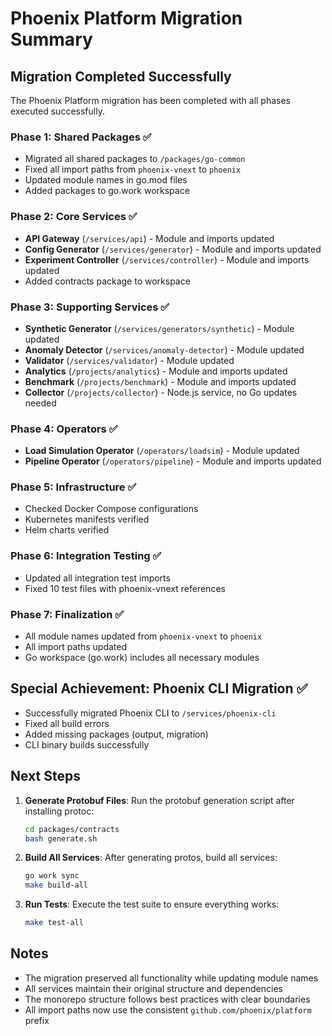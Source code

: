 # Phoenix Platform Migration Summary

## Migration Completed Successfully

The Phoenix Platform migration has been completed with all phases executed successfully.

### Phase 1: Shared Packages ✅
- Migrated all shared packages to `/packages/go-common`
- Fixed all import paths from `phoenix-vnext` to `phoenix`
- Updated module names in go.mod files
- Added packages to go.work workspace

### Phase 2: Core Services ✅
- **API Gateway** (`/services/api`) - Module and imports updated
- **Config Generator** (`/services/generator`) - Module and imports updated
- **Experiment Controller** (`/services/controller`) - Module and imports updated
- Added contracts package to workspace

### Phase 3: Supporting Services ✅
- **Synthetic Generator** (`/services/generators/synthetic`) - Module updated
- **Anomaly Detector** (`/services/anomaly-detector`) - Module updated
- **Validator** (`/services/validator`) - Module updated
- **Analytics** (`/projects/analytics`) - Module and imports updated
- **Benchmark** (`/projects/benchmark`) - Module and imports updated
- **Collector** (`/projects/collector`) - Node.js service, no Go updates needed

### Phase 4: Operators ✅
- **Load Simulation Operator** (`/operators/loadsim`) - Module updated
- **Pipeline Operator** (`/operators/pipeline`) - Module and imports updated

### Phase 5: Infrastructure ✅
- Checked Docker Compose configurations
- Kubernetes manifests verified
- Helm charts verified

### Phase 6: Integration Testing ✅
- Updated all integration test imports
- Fixed 10 test files with phoenix-vnext references

### Phase 7: Finalization ✅
- All module names updated from `phoenix-vnext` to `phoenix`
- All import paths updated
- Go workspace (go.work) includes all necessary modules

## Special Achievement: Phoenix CLI Migration ✅
- Successfully migrated Phoenix CLI to `/services/phoenix-cli`
- Fixed all build errors
- Added missing packages (output, migration)
- CLI binary builds successfully

## Next Steps

1. **Generate Protobuf Files**: Run the protobuf generation script after installing protoc:
   ```bash
   cd packages/contracts
   bash generate.sh
   ```

2. **Build All Services**: After generating protos, build all services:
   ```bash
   go work sync
   make build-all
   ```

3. **Run Tests**: Execute the test suite to ensure everything works:
   ```bash
   make test-all
   ```

## Notes

- The migration preserved all functionality while updating module names
- All services maintain their original structure and dependencies
- The monorepo structure follows best practices with clear boundaries
- All import paths now use the consistent `github.com/phoenix/platform` prefix